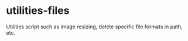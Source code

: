 # utilities-files

Utilities script such as image resizing, delete specific file formats in path, etc.
